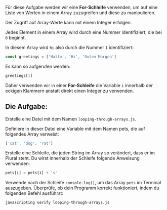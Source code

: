Für diese Aufgabe werden wir eine **For-Schleife** verwenden, um auf eine Liste von Werten in einem Array zuzugreifen und diese zu manipulieren.

Der Zugriff auf Array-Werte kann mit einem Integer erfolgen.

Jedes Element in einem Array wird durch eine Nummer identifiziert, die bei `0` beginnt.

In diesem Array wird `hi` also durch die Nummer `1` identifiziert:

```js
const greetings = ['Hallo', 'Hi', 'Guten Morgen']
```

Es kann so aufgerufen werden:

```js
greetings[1]
```

Daher verwenden wir in einer **For-Schleife** die Variable `i` innerhalb der eckigen Klammern anstatt direkt einen Integer zu verwenden.

## Die Aufgabe:

Erstelle eine Datei mit dem Namen `looping-through-arrays.js`.

Definiere in dieser Datei eine Variable mit dem Namen pets, die auf folgendes Array verweist:

```js
['cat', 'dog', 'rat']
```

Erstelle eine Schleife, die jeden String im Array so verändert, dass er im Plural steht.
Du wirst innerhalb der Schleife folgende Anweisung verwenden:

```js
pets[i] = pets[i] + 's'
```

Verwende nach der Schleife `console.log()`, um das Array `pets` im Terminal auszugeben.
Überprüfe, ob dein Programm korrekt funktioniert, indem du folgenden Befehl ausführst:

```bash
javascripting verify looping-through-arrays.js
```